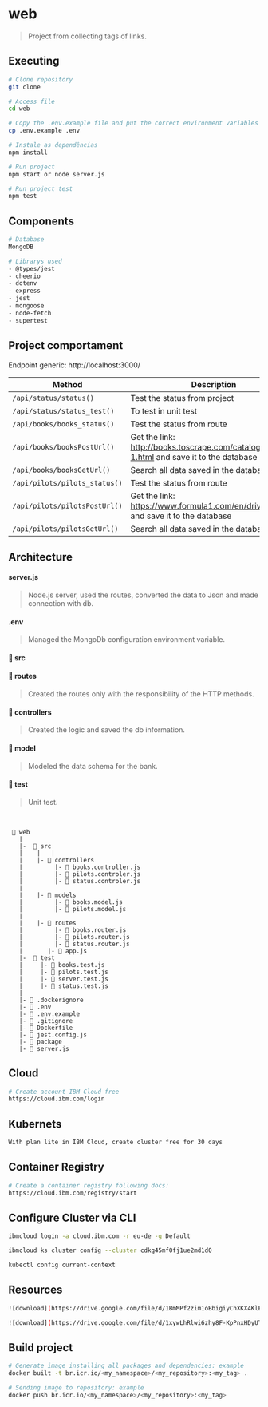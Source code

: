 # web

> Project from collecting tags of links.
## Executing
```sh
# Clone repository
git clone 

# Access file
cd web

# Copy the .env.example file and put the correct environment variables in the .env
cp .env.example .env

# Instale as dependências
npm install

# Run project 
npm start or node server.js

# Run project test
npm test 
```

## Components
```sh
# Database
MongoDB

# Librarys used
- @types/jest
- cheerio
- dotenv
- express
- jest
- mongoose
- node-fetch
- supertest

```
## Project comportament

Endpoint generic: http://localhost:3000/

| Method | Description |
| --- | --- |
| `/api/status/status()` | Test the status from project |
| `/api/status/status_test()` | To test in unit test |
| `/api/books/books_status()` | Test the status from route |
| `/api/books/booksPostUrl()` | Get the link: http://books.toscrape.com/catalogue/page-1.html and save it to the database |
| `/api/books/booksGetUrl()` | Search all data saved in the database |
| `/api/pilots/pilots_status()` | Test the status from route |
| `/api/pilots/pilotsPostUrl()` | Get the link: https://www.formula1.com/en/drivers.html and save it to the database |
| `/api/pilots/pilotsGetUrl()` | Search all data saved in the database |

## Architecture

#### server.js
> Node.js server, used the routes, converted the data to Json and made connection with db.

#### .env
> Managed the MongoDb configuration environment variable.

#### 📂 src

#### 📂 routes
> Created the routes only with the responsibility of the HTTP methods.

#### 📂 controllers
> Created the logic and saved the db information.

#### 📂 model
> Modeled the data schema for the bank.

#### 📂 test
> Unit test.

<br>

```
 📁 web
   |
   |-  📁 src
   |    |   |
   |    |- 📁 controllers
   |         |- 📄 books.controller.js
   |         |- 📄 pilots.controler.js
   |         |- 📄 status.controler.js
   |
   |    |- 📁 models
   |         |- 📄 books.model.js
   |         |- 📄 pilots.model.js
   |
   |    |- 📁 routes
   |         |- 📄 books.router.js 
   |         |- 📄 pilots.router.js 
   |         |- 📄 status.router.js 
   |       |- 📄 app.js 
   |-  📁 test
   |     |- 📄 books.test.js
   |     |- 📄 pilots.test.js
   |     |- 📄 server.test.js
   |     |- 📄 status.test.js
   |
   |- 📄 .dockerignore
   |- 📄 .env
   |- 📄 .env.example
   |- 📄 .gitignore
   |- 📄 Dockerfile
   |- 📄 jest.config.js
   |- 📄 package
   |- 📄 server.js
   ```
 ## Cloud
```sh
# Create account IBM Cloud free
https://cloud.ibm.com/login 
```
## Kubernets
```sh
With plan lite in IBM Cloud, create cluster free for 30 days
```
## Container Registry
```sh
# Create a container registry following docs: 
https://cloud.ibm.com/registry/start
```
## Configure Cluster via CLI
```sh
ibmcloud login -a cloud.ibm.com -r eu-de -g Default
```
```sh
ibmcloud ks cluster config --cluster cdkg45mf0fj1ue2md1d0
```
```sh
kubectl config current-context
```
## Resources
```sh
![download](https://drive.google.com/file/d/1BmMPf2zim1oBbigiyChXKX4KlEAg1gt2/view)
```
```sh
![download](https://drive.google.com/file/d/1xywLhRlwi6zhy8F-KpPnxHDyUTcIMCuu/view?usp=share_link)
```
## Build project
```sh
# Generate image installing all packages and dependencies: example
docker built -t br.icr.io/<my_namespace>/<my_repository>:<my_tag> .
```
```sh
# Sending image to repository: example
docker push br.icr.io/<my_namespace>/<my_repository>:<my_tag>
```